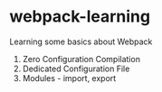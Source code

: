 # webpack-learning
Learning some basics about Webpack

1. Zero Configuration Compilation
2. Dedicated Configuration File
3. Modules - import, export